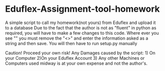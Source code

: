 # Eduflex-Assignment-tool-homework
A simple script to call my homework(not yours) from Eduflex and upload it to a database
Due to the fact that the author is not as "fluent" in python as required, you will have to make a few changes to this code.
Where ever you see "<enter>" you must remove the "<>" and enter the information asked as a string and then save.
You will then have to run setup.py manually

Caution! Proceed your own risk! Any Damages caused by the script: 1) On your Computer 2)On your Eduflex Account 3) Any other Machines or Computers used midway is at your own expense and not the author's.
